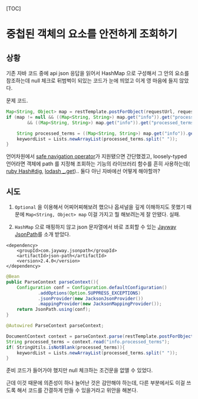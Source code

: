 [TOC]


# 중첩된 객체의 요소를 안전하게 조회하기

## 상황

기존 자바 코드 중에 api json 응답을 읽어서 HashMap 으로 구성해서 그 안의 요소를 참조하는데 null 체크로 뒤범벅이 되있는 코드가 눈에 띄었고 이게 영 마음에 들지 않았다.

문제 코드.

```java
Map<String, Object> map = restTemplate.postForObject(requestUrl, request, HashMap.class);
if (map != null && ((Map<String, String>) map.get("info")).get("processed_terms") != null
		&& ((Map<String, String>) map.get("info")).get("processed_terms").length() > 0) {

	String processed_terms = ((Map<String, String>) map.get("info")).get("processed_terms");
	keywordList = Lists.newArrayList(processed_terms.split(" "));
}
```

언어차원에서 [safe navigation operator](https://en.wikipedia.org/wiki/Safe_navigation_operator)가 지원됐으면 간단했겠고, loosely-typed 언어라면 객체에 path 를 지정해 조회하는 기능의 라이브러리 함수를 흔히 사용하는데( [ruby Hash#dig](https://ruby-doc.org/core-2.5.0/Hash.html#method-i-dig), [lodash _.get](https://lodash.com/docs/4.17.11#get)).. 둘다 아닌 자바에선 어떻게 해야할까?

## 시도

1. `Optional` 을 이용해서 어찌어찌해보려 했으나 옵셔널을 깊게 이해하지도 못했기 때문에 `Map<String, Object> map` 이걸 가지고 뭘 해보려는게 잘 안됐다. 실패.

2. `HashMap` 으로 매핑하지 않고 json 문자열에서 바로 조회할 수 있는 [Jayway JsonPath](https://github.com/json-path/JsonPath)를 소개 받았다.

```
<dependency>
    <groupId>com.jayway.jsonpath</groupId>
    <artifactId>json-path</artifactId>
    <version>2.4.0</version>
</dependency>
```

```java
@Bean
public ParseContext parseContext(){
	Configuration conf = Configuration.defaultConfiguration()
			.addOptions(Option.SUPPRESS_EXCEPTIONS)
			.jsonProvider(new JacksonJsonProvider())
			.mappingProvider(new JacksonMappingProvider());
	return JsonPath.using(conf);
}

@Autowired ParseContext parseContext;
```

```java
DocumentContext context = parseContext.parse(restTemplate.postForObject(requestUrl, request, String.class));
String processed_terms = context.read("info.processed_terms");
if( StringUtils.isNotBlank(processed_terms)){
	keywordList = Lists.newArrayList(processed_terms.split(" "));
}
```

준비 코드가 들어가야 했지만 null 체크하는 조건문을 없앨 수 있었다.

근데 이것 때문에 의존성이 하나 늘어난 것은 감안해야 하는데, 다른 부분에서도 이걸 쓰도록 해서 코드를 간결하게 만들 수 있을거라고 위안을 해본다.
